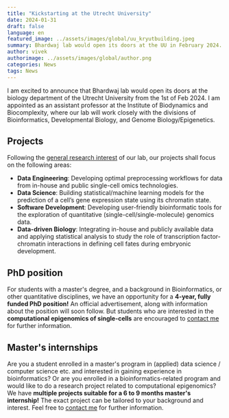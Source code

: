 ```yaml
---
title: "Kickstarting at the Utrecht University"
date: 2024-01-31
draft: false
language: en
featured_image: ../assets/images/global/uu_kryutbuilding.jpeg
summary: Bhardwaj lab would open its doors at the UU in February 2024. Vivek is appointed as an assistant professor at the department of biology.
author: vivek
authorimage: ../assets/images/global/author.png
categories: News
tags: News
---
```


I am excited to announce that Bhardwaj lab would open its doors at the biology department of the Utrecht University from the 1st of Feb 2024. I am appointed as an assistant professor at the Institute of Biodynamics and Biocomplexity, where our lab will work closely with the divisions of Bioinformatics, Developmental Biology, and Genome Biology/Epigenetics.

## Projects

Following the [general research interest](https://vblab.org/) of our lab, our projects shall focus on the following areas:

  - **Data Engineering**: Developing optimal preprocessing workflows for data from in-house and public single-cell omics technologies.
  - **Data Science**: Building statistical/machine learning models for the prediction of a cell’s gene expression state using its chromatin state.
  - **Software Development**: Developing user-friendly bioinformatic tools for the exploration of quantitative (single-cell/single-molecule) genomics data.
  - **Data-driven Biology**:  Integrating in-house and publicly available data and applying statistical analysis to study the role of transcription factor-chromatin interactions in defining cell fates during embryonic development.


## PhD position

For students with a master's degree, and a background in Bioinformatics, or other quantitative disciplines, we have an opportunity for a **4-year, fully funded PhD position!** An official advertisement, along with information about the position will soon follow. But students who are interested in the **computational epigenomics of single-cells** are encouraged to [contact me](https://vblab.org/contact/) for further information.


## Master's internships

Are you a student enrolled in a master's program in (applied) data science / computer science etc. and interested in gaining experience in bioinformatics? Or are you enrolled in a bioinformatics-related program and would like to do a research project related to computational epigenomics? We have **multiple projects suitable for a 6 to 9 months master's internship!** The exact project can be tailored to your background and interest. Feel free to [contact me](https://vblab.org/contact/) for further information.
